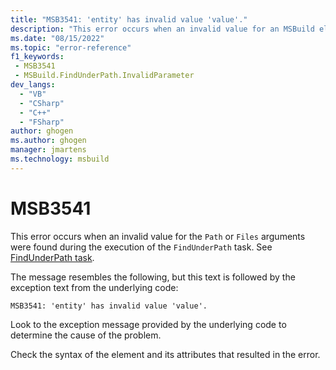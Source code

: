 ```yaml
---
title: "MSB3541: 'entity' has invalid value 'value'."
description: "This error occurs when an invalid value for an MSBuild element or attribute was found during the processing of a project file."
ms.date: "08/15/2022"
ms.topic: "error-reference"
f1_keywords:
 - MSB3541
 - MSBuild.FindUnderPath.InvalidParameter
dev_langs:
  - "VB"
  - "CSharp"
  - "C++"
  - "FSharp"
author: ghogen
ms.author: ghogen
manager: jmartens
ms.technology: msbuild
---
```

# MSB3541

This error occurs when an invalid value for the `Path` or `Files` arguments were found during the execution of the  `FindUnderPath` task. See [FindUnderPath task](../findunderpath-task.md).

The message resembles the following, but this text is followed by the exception text from the underlying code:

```output
MSB3541: 'entity' has invalid value 'value'.
```

Look to the exception message provided by the underlying code to determine the cause of the problem.

Check the syntax of the element and its attributes that resulted in the error.

